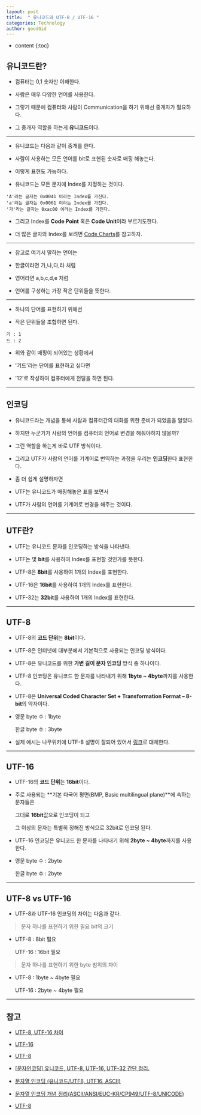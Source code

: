 ```yaml
---
layout: post
title:  " 유니코드와 UTF-8 / UTF-16 "
categories: Technology
author: goodGid
---
```

* content
{:toc}

## 유니코드란?

* 컴퓨터는 0,1 숫자만 이해한다.

* 사람은 매우 다양한 언어를 사용한다.

* 그렇기 때문에 컴퓨터와 사람이 Communication을 하기 위해선 중개자가 필요하다.

* 그 중개자 역할을 하는게 **유니코드**이다.

---

* 유니코드는 다음과 같이 중개를 한다.

* 사람이 사용하는 모든 언어를 bit로 표현된 숫자로 매핑 해놓는다.

* 이렇게 표현도 가능하다.

* 유니코드는 모든 문자에 Index를 지정하는 것이다.

```
'A'라는 글자는 0x0041 이라는 Index를 가진다.
'a'라는 글자는 0x0061 이라는 Index를 가진다.
'가'라는 글자는 0xac00 이라는 Index를 가진다.
```

* 그리고 Index를 **Code Point** 혹은 **Code Unit**이라 부르기도한다.

* 더 많은 글자와 Index를 보려면 [Code Charts](http://www.unicode.org/charts/)를 참고하자.




---

* 참고로 여기서 말하는 언어는 

* 한글이라면 가,나,다,라 처럼

* 영어라면 a,b,c,d,e 처럼

* 언어를 구성하는 가장 작은 단위들을 뜻한다. 

---

* 하나의 단어를 표현하기 위해선

* 작은 단위들을 조합하면 된다.

```
기 : 1
드 : 2
```

* 위와 같이 매핑이 되어있는 상황에서

* '기드'라는 단어를 표현하고 싶다면

* '12'로 작성하여 컴퓨터에게 전달을 하면 된다.


---


## 인코딩

* 유니코드라는 개념을 통해 사람과 컴퓨터간의 대화를 위한 준비가 되었음을 알았다.

* 하지만 누군가가 사람의 언어를 컴퓨터의 언어로 변경을 해줘야하지 않을까?

* 그런 역할을 하는게 바로 UTF 방식이다.

* 그리고 UTF가 사람의 언어를 기계어로 번역하는 과정을 우리는 **인코딩**한다 표현한다.

* 좀 더 쉽게 설명하자면 

* UTF는 유니코드가 매핑해놓은 표를 보면서

* UTF가 사람의 언어를 기계어로 변경을 해주는 것이다.

---

## UTF란?

* UTF는 유니코드 문자를 인코딩하는 방식을 나타낸다.

* UTF는 몇 **bit**를 사용하여 Index를 표현할 것인가를 뜻한다.

* UTF-8은 **8bit**를 사용하여 1개의 Index를 표현한다.

* UTF-16은 **16bit**를 사용하여 1개의 Index를 표현한다.
  
* UTF-32는 **32bit**를 사용하여 1개의 Index를 표현한다.

---

## UTF-8

* UTF-8의 **코드 단위**는 **8bit**이다.

* UTF-8은 인터넷에 대부분에서 기본적으로 사용되는 인코딩 방식이다.

* UTF-8은 유니코드를 위한 **가변 길이 문자 인코딩** 방식 중 하나이다. 

* UTF-8 인코딩은 유니코드 한 문자를 나타내기 위해 **1byte ~ 4byte**까지를 사용한다.

* UTF-8은 **Universal Coded Character Set + Transformation Format – 8-bit**의 약자이다. 

* 영문 byte 수 : 1byte

  한글 byte 수 : 3byte

* 실제 예시는 나무위키에 UTF-8 설명이 잘되어 있어서 [링크](https://namu.wiki/w/UTF-8#s-3)로 대체한다.


---

## UTF-16

* UTF-16의 **코드 단위**는 **16bit**이다.

* 주로 사용되는 **기본 다국어 평면(BMP, Basic multilingual plane)**에 속하는 문자들은 

  그대로 **16bit**값으로 인코딩이 되고 
  
  그 이상의 문자는 특별히 정해진 방식으로 32bit로 인코딩 된다.

* UTF-16 인코딩은 유니코드 한 문자를 나타내기 위해 **2byte ~ 4byte**까지를 사용한다.

* 영문 byte 수 : 2byte

  한글 byte 수 : 2byte

---

## UTF-8 vs UTF-16

* UTF-8과 UTF-16 인코딩의 차이는 다음과 같다.

> 문자 하나를 표현하기 위한 필요 bit의 크기

* UTF-8 : 8bit 필요

  UTF-16 : 16bit 필요

> 문자 하나를 표현하기 위한 byte 범위의 차이

* UTF-8 : 1byte ~ 4byte 필요

  UTF-16 : 2byte ~ 4byte 필요


---

## 참고

* [UTF-8, UTF-16 차이](http://pickykang.tistory.com/13)

* [UTF-16](https://ko.wikipedia.org/wiki/UTF-16)

* [UTF-8](https://ko.wikipedia.org/wiki/UTF-8)

* [[문자인코딩] 유니코드, UTF-8, UTF-16, UTF-32 간단 정리.](http://blog.ggaman.com/896)

* [문자열 인코딩 (유니코드/UTF8, UTF16, ASCII)](http://brownbears.tistory.com/167)

* [문자열 인코딩 개념 정리(ASCII/ANSI/EUC-KR/CP949/UTF-8/UNICODE)](http://onlywis.tistory.com/2)

* [UTF-8](https://namu.wiki/w/UTF-8)